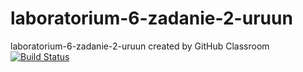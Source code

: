 # laboratorium-6-zadanie-2-uruun
laboratorium-6-zadanie-2-uruun created by GitHub Classroom
[![Build Status](https://travis-ci.com/testowanieaplikacjijavaug/laboratorium-6-zadanie-2-uruun.svg?branch=master)](https://travis-ci.com/testowanieaplikacjijavaug/laboratorium-6-zadanie-2-uruun)
